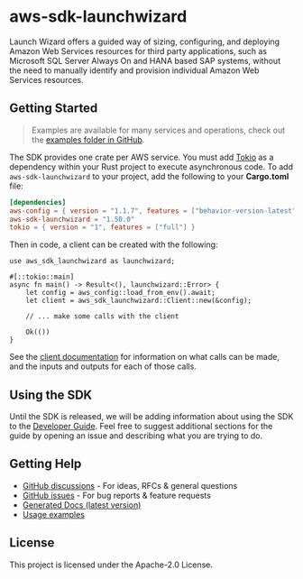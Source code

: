 # aws-sdk-launchwizard

Launch Wizard offers a guided way of sizing, configuring, and deploying Amazon Web Services resources for third party applications, such as Microsoft SQL Server Always On and HANA based SAP systems, without the need to manually identify and provision individual Amazon Web Services resources.

## Getting Started

> Examples are available for many services and operations, check out the
> [examples folder in GitHub](https://github.com/awslabs/aws-sdk-rust/tree/main/examples).

The SDK provides one crate per AWS service. You must add [Tokio](https://crates.io/crates/tokio)
as a dependency within your Rust project to execute asynchronous code. To add `aws-sdk-launchwizard` to
your project, add the following to your **Cargo.toml** file:

```toml
[dependencies]
aws-config = { version = "1.1.7", features = ["behavior-version-latest"] }
aws-sdk-launchwizard = "1.50.0"
tokio = { version = "1", features = ["full"] }
```

Then in code, a client can be created with the following:

```rust,no_run
use aws_sdk_launchwizard as launchwizard;

#[::tokio::main]
async fn main() -> Result<(), launchwizard::Error> {
    let config = aws_config::load_from_env().await;
    let client = aws_sdk_launchwizard::Client::new(&config);

    // ... make some calls with the client

    Ok(())
}
```

See the [client documentation](https://docs.rs/aws-sdk-launchwizard/latest/aws_sdk_launchwizard/client/struct.Client.html)
for information on what calls can be made, and the inputs and outputs for each of those calls.

## Using the SDK

Until the SDK is released, we will be adding information about using the SDK to the
[Developer Guide](https://docs.aws.amazon.com/sdk-for-rust/latest/dg/welcome.html). Feel free to suggest
additional sections for the guide by opening an issue and describing what you are trying to do.

## Getting Help

* [GitHub discussions](https://github.com/awslabs/aws-sdk-rust/discussions) - For ideas, RFCs & general questions
* [GitHub issues](https://github.com/awslabs/aws-sdk-rust/issues/new/choose) - For bug reports & feature requests
* [Generated Docs (latest version)](https://awslabs.github.io/aws-sdk-rust/)
* [Usage examples](https://github.com/awslabs/aws-sdk-rust/tree/main/examples)

## License

This project is licensed under the Apache-2.0 License.

